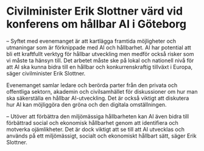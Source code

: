 # Civilminister Erik Slottner värd vid konferens om hållbar AI i Göteborg

– Syftet med evenemanget är att kartlägga framtida möjligheter och utmaningar som är förknippade med AI och hållbarhet. AI har potential att bli ett kraftfullt verktyg för hållbar utveckling men medför också risker som vi måste ta hänsyn till. Det arbetet måste ske på lokal och nationell nivå för att AI ska kunna bidra till en hållbar och konkurrenskraftig tillväxt i Europa, säger civilminister Erik Slottner.

Evenemanget samlar ledare och berörda parter från den privata och offentliga sektorn, akademin och civilsamhället för diskussioner om hur man ska säkerställa en hållbar AI-utveckling. Det är också viktigt att diskutera hur AI kan möjliggöra den gröna och den digitala omställningen.

– Utöver att förbättra den miljömässiga hållbarheten kan AI även bidra till förbättrad social och ekonomisk hållbarhet genom att identifiera och motverka ojämlikheter. Det är dock viktigt att se till att AI utvecklas och används på ett miljömässigt, socialt och ekonomiskt hållbart sätt, säger Erik Slottner.
